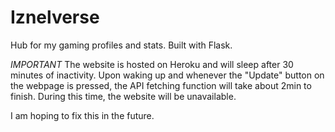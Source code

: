 # Iznelverse
Hub for my gaming profiles and stats. Built with Flask.

*IMPORTANT*
The website is hosted on Heroku and will sleep after 30 minutes of inactivity. 
Upon waking up and whenever the "Update" button on the webpage is pressed, the API fetching function will take about 2min to finish.
During this time, the website will be unavailable.

I am hoping to fix this in the future.
